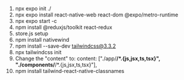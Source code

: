 1. npx expo init ./
2. npx expo install react-native-web react-dom @expo/metro-runtime
3. npx expo start -c
4. npm install @reduxjs/toolkit react-redux
5. store.js setup
6. npm install nativewind
7. npm install --save-dev tailwindcss@3.3.2
8. npx tailwindcss init
9. Change the "content" to: content: ["./app/**/*.{js,jsx,ts,tsx}", "./components/**/*.{js,jsx,ts,tsx}"],
10. npm install tailwind-react-native-classnames
